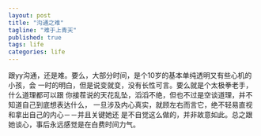 ```yaml
---
layout: post
title: "沟通之难"
tagline: "难于上青天"
published: true
tags: life
categories: life
---
```



跟yy沟通，还是难。要么，大部分时间，是个10岁的基本单纯透明又有些心机的小孩，会
一时的明白，但是说变就变，没有长性可言。要么就是个太极拳老手，什么道理都可以跟
你接茬说的天花乱坠，滔滔不绝，但也不过是空谈道理，并不知道自己到底想表达什么，
一旦涉及内心真实，就顾左右而言它，绝不轻易直视和拿出自己的内心－－并且关键她还
是不自觉这么做的，并非故意如此。总之跟她谈心，事后永远感觉是在白费时间力气。

